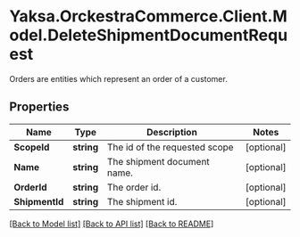 # Yaksa.OrckestraCommerce.Client.Model.DeleteShipmentDocumentRequest
Orders are entities which represent an order of a customer.

## Properties

Name | Type | Description | Notes
------------ | ------------- | ------------- | -------------
**ScopeId** | **string** | The id of the requested scope | [optional] 
**Name** | **string** | The shipment document name. | [optional] 
**OrderId** | **string** | The order id. | [optional] 
**ShipmentId** | **string** | The shipment id. | [optional] 

[[Back to Model list]](../README.md#documentation-for-models) [[Back to API list]](../README.md#documentation-for-api-endpoints) [[Back to README]](../README.md)

